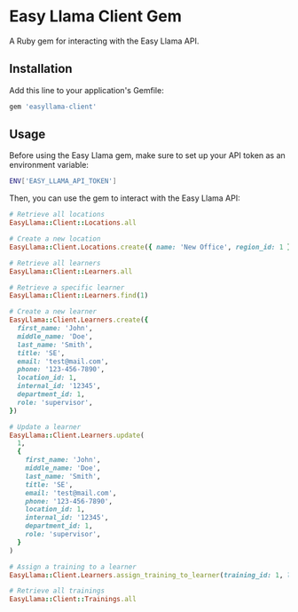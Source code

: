 # Easy Llama Client Gem

A Ruby gem for interacting with the Easy Llama API.

## Installation

Add this line to your application's Gemfile:

```ruby
gem 'easyllama-client'
```

## Usage

Before using the Easy Llama gem, make sure to set up your API token as an environment variable:

```bash
ENV['EASY_LLAMA_API_TOKEN']
```

Then, you can use the gem to interact with the Easy Llama API:

```ruby
# Retrieve all locations
EasyLlama::Client::Locations.all

# Create a new location
EasyLlama::Client.Locations.create({ name: 'New Office', region_id: 1 })

# Retrieve all learners
EasyLlama::Client::Learners.all

# Retrieve a specific learner
EasyLlama::Client::Learners.find(1)

# Create a new learner
EasyLlama::Client.Learners.create({
  first_name: 'John',
  middle_name: 'Doe',
  last_name: 'Smith',
  title: 'SE',
  email: 'test@mail.com',
  phone: '123-456-7890',
  location_id: 1,
  internal_id: '12345',
  department_id: 1,
  role: 'supervisor',
})

# Update a learner
EasyLlama::Client.Learners.update(
  1,
  {
    first_name: 'John',
    middle_name: 'Doe',
    last_name: 'Smith',
    title: 'SE',
    email: 'test@mail.com',
    phone: '123-456-7890',
    location_id: 1,
    internal_id: '12345',
    department_id: 1,
    role: 'supervisor',
  }
)

# Assign a training to a learner
EasyLlama::Client.Learners.assign_training_to_learner(training_id: 1, learner_id: 1)

# Retrieve all trainings
EasyLlama::Client::Trainings.all
```